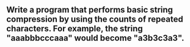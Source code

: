 ## Write a program that performs basic string compression by using the counts of repeated characters. For example, the string "aaabbbcccaaa" would become "a3b3c3a3".